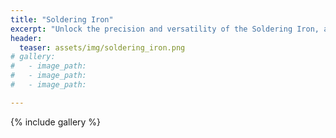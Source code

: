 ```yaml
---
title: "Soldering Iron"
excerpt: "Unlock the precision and versatility of the Soldering Iron, an essential tool for electronics enthusiasts and professional technicians alike."
header:
  teaser: assets/img/soldering_iron.png
# gallery:
#   - image_path: 
#   - image_path: 
#   - image_path: 

---
```

{% include gallery %}

